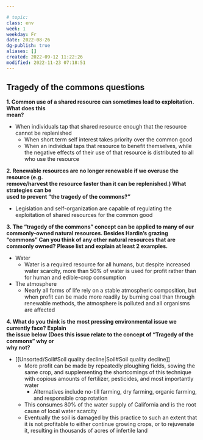 ---
# topic: 
class: env
week: 1
weekday: Fr
date: 2022-08-26
dg-publish: true
aliases: []
created: 2022-09-12 11:22:26
modified: 2022-11-23 07:18:51
---



## Tragedy of the commons questions  

**1. Common use of a shared resource can sometimes lead to exploitation. What does this  
mean?**  
- When individuals tap that shared resource enough that the resource cannot be replenished
	- When short term self interest takes priority over the common good
	- When an individual taps that resource to benefit themselves, while the negative effects of their use of that resource is distributed to all who use the resource

**2. Renewable resources are no longer renewable if we overuse the resource (e.g.  
remove/harvest the resource faster than it can be replenished.) What strategies can be  
used to prevent “the tragedy of the commons?”**  
- Legislation and self-organization are capable of regulating the exploitation of shared resources for the common good 

**3. The “tragedy of the commons” concept can be applied to many of our commonly-owned natural resources. Besides Hardin’s grazing “commons” Can you think of any other natural resources that are commonly owned? Please list and explain at least 2 examples.**
- Water
	- Water is a required resource for all humans, but despite increased water scarcity, more than 50% of water is used for profit rather than for human and edible-crop consumption
- The atmosphere
	- Nearly all forms of life rely on a stable atmospheric composition, but when profit can be made more readily by burning coal than through renewable methods, the atmosphere is polluted and all organisms are affected
	 
**4. What do you think is the most pressing environmental issue we currently face? Explain  
the issue below (Does this issue relate to the concept of “Tragedy of the commons” why or  
why not?**
- [[Unsorted/Soil#Soil quality decline\|Soil#Soil quality decline]]
	- More profit can be made by repeatedly ploughing fields, sowing the same crop, and supplementing the shortcomings of this technique with copious amounts of fertilizer, pesticides, and most importantly water
		- Alternatives include no-till farming, dry farming, organic farming, and responsible crop rotation
	- This consumes 80% of the water supply of California and is the root cause of local water scarcity
	- Eventually the soil is damaged by this practice to such an extent that it is not profitable to either continue growing crops, or to rejuvenate it, resulting in thousands of acres of infertile land